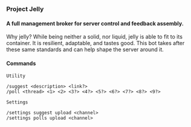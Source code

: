 ### Project Jelly
#### A full management broker for server control and feedback assembly.
Why jelly? While being neither a solid, nor liquid, jelly is able to fit to its container. It is resilient, adaptable, and tastes good. This bot takes after these same standards and can help shape the server around it.
#### Commands
```
Utility

/suggest <description> <link?>
/poll <thread> <1> <2> <3?> <4?> <5?> <6?> <7?> <8?> <9?>
```

```
Settings

/settings suggest upload <channel>
/settings polls upload <channel>
```
